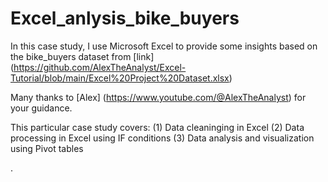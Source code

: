 # Excel_anlysis_bike_buyers

In this case study, I use Microsoft Excel to provide some insights based on the bike_buyers dataset from [link] (https://github.com/AlexTheAnalyst/Excel-Tutorial/blob/main/Excel%20Project%20Dataset.xlsx)

Many thanks to [Alex] (https://www.youtube.com/@AlexTheAnalyst) for your guidance.

This particular case study covers: (1) Data cleaninging in Excel (2) Data processing in Excel using IF conditions (3) Data analysis and visualization using Pivot tables

.
